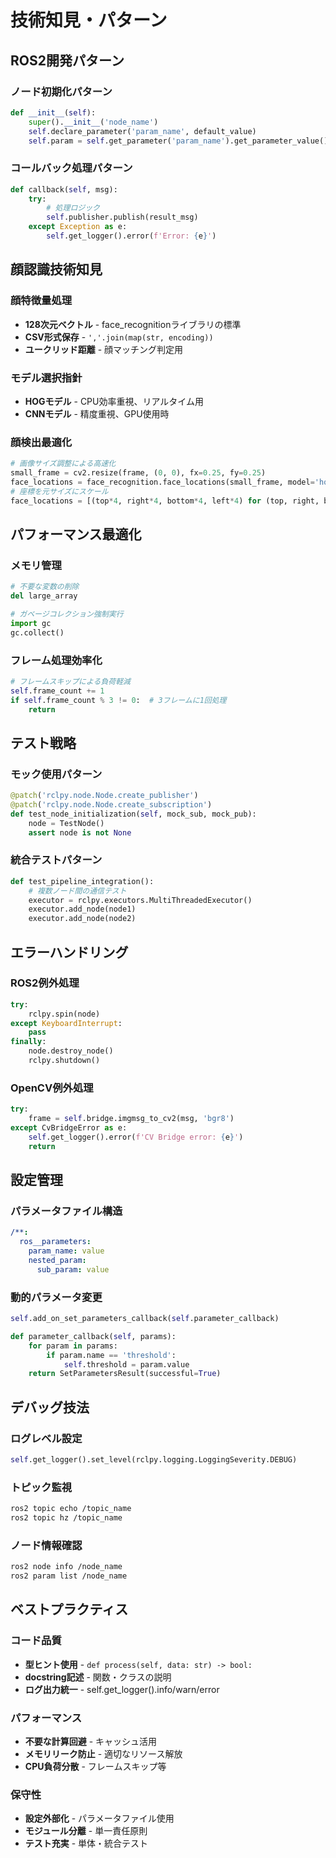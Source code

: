# 技術知見・パターン

## ROS2開発パターン

### ノード初期化パターン
```python
def __init__(self):
    super().__init__('node_name')
    self.declare_parameter('param_name', default_value)
    self.param = self.get_parameter('param_name').get_parameter_value().string_value
```

### コールバック処理パターン
```python
def callback(self, msg):
    try:
        # 処理ロジック
        self.publisher.publish(result_msg)
    except Exception as e:
        self.get_logger().error(f'Error: {e}')
```

## 顔認識技術知見

### 顔特徴量処理
- **128次元ベクトル** - face_recognitionライブラリの標準
- **CSV形式保存** - `','.join(map(str, encoding))`
- **ユークリッド距離** - 顔マッチング判定用

### モデル選択指針
- **HOGモデル** - CPU効率重視、リアルタイム用
- **CNNモデル** - 精度重視、GPU使用時

### 顔検出最適化
```python
# 画像サイズ調整による高速化
small_frame = cv2.resize(frame, (0, 0), fx=0.25, fy=0.25)
face_locations = face_recognition.face_locations(small_frame, model='hog')
# 座標を元サイズにスケール
face_locations = [(top*4, right*4, bottom*4, left*4) for (top, right, bottom, left) in face_locations]
```

## パフォーマンス最適化

### メモリ管理
```python
# 不要な変数の削除
del large_array

# ガベージコレクション強制実行
import gc
gc.collect()
```

### フレーム処理効率化
```python
# フレームスキップによる負荷軽減
self.frame_count += 1
if self.frame_count % 3 != 0:  # 3フレームに1回処理
    return
```

## テスト戦略

### モック使用パターン
```python
@patch('rclpy.node.Node.create_publisher')
@patch('rclpy.node.Node.create_subscription')
def test_node_initialization(self, mock_sub, mock_pub):
    node = TestNode()
    assert node is not None
```

### 統合テストパターン
```python
def test_pipeline_integration():
    # 複数ノード間の通信テスト
    executor = rclpy.executors.MultiThreadedExecutor()
    executor.add_node(node1)
    executor.add_node(node2)
```

## エラーハンドリング

### ROS2例外処理
```python
try:
    rclpy.spin(node)
except KeyboardInterrupt:
    pass
finally:
    node.destroy_node()
    rclpy.shutdown()
```

### OpenCV例外処理
```python
try:
    frame = self.bridge.imgmsg_to_cv2(msg, 'bgr8')
except CvBridgeError as e:
    self.get_logger().error(f'CV Bridge error: {e}')
    return
```

## 設定管理

### パラメータファイル構造
```yaml
/**:
  ros__parameters:
    param_name: value
    nested_param:
      sub_param: value
```

### 動的パラメータ変更
```python
self.add_on_set_parameters_callback(self.parameter_callback)

def parameter_callback(self, params):
    for param in params:
        if param.name == 'threshold':
            self.threshold = param.value
    return SetParametersResult(successful=True)
```

## デバッグ技法

### ログレベル設定
```python
self.get_logger().set_level(rclpy.logging.LoggingSeverity.DEBUG)
```

### トピック監視
```bash
ros2 topic echo /topic_name
ros2 topic hz /topic_name
```

### ノード情報確認
```bash
ros2 node info /node_name
ros2 param list /node_name
```

## ベストプラクティス

### コード品質
- **型ヒント使用** - `def process(self, data: str) -> bool:`
- **docstring記述** - 関数・クラスの説明
- **ログ出力統一** - self.get_logger().info/warn/error

### パフォーマンス
- **不要な計算回避** - キャッシュ活用
- **メモリリーク防止** - 適切なリソース解放
- **CPU負荷分散** - フレームスキップ等

### 保守性
- **設定外部化** - パラメータファイル使用
- **モジュール分離** - 単一責任原則
- **テスト充実** - 単体・統合テスト